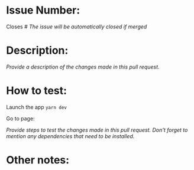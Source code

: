 # Issue Number:

Closes #
_The issue will be automatically closed if merged_

# Description:

_Provide a description of the changes made in this pull request._

# How to test:

Launch the app `yarn dev`

Go to page:

_Provide steps to test the changes made in this pull request._
_Don't forget to mention any dependencies that need to be installed._

# Other notes:
